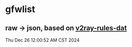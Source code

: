 # gfwlist
## raw -> json, based on [v2ray-rules-dat](https://github.com/Loyalsoldier/v2ray-rules-dat)
Thu Dec 26 12:00:52 AM CST 2024

